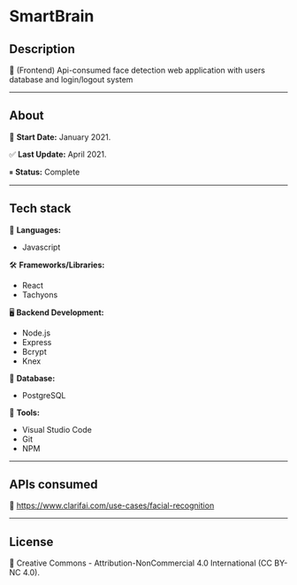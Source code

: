 # SmartBrain

## Description

🧠 (Frontend) Api-consumed face detection web application with users database and login/logout system
____


## About

📅 **Start Date:** January 2021.

✅ **Last Update:** April 2021.

⏸ **Status:** Complete
___


## Tech stack

💬 **Languages:**
 * Javascript
 

🛠 **Frameworks/Libraries:**
 * React
 * Tachyons


🖥️ **Backend Development:**
 * Node.js
 * Express
 * Bcrypt
 * Knex


💾 **Database:**
 * PostgreSQL
 

🧰 **Tools:**
 * Visual Studio Code
 * Git
 * NPM

___


## APIs consumed

🔰 https://www.clarifai.com/use-cases/facial-recognition
___


## License

📝 Creative Commons - Attribution-NonCommercial 4.0 International (CC BY-NC 4.0).
